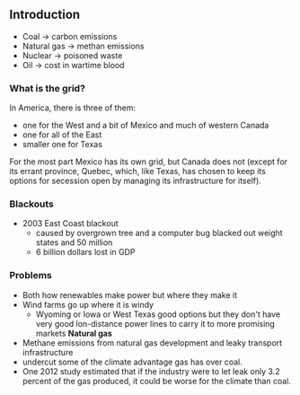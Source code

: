 ## Introduction
- Coal -> carbon emissions
- Natural gas -> methan emissions
- Nuclear -> poisoned waste
- Oil -> cost in wartime blood

### What is the grid?
In America, there is three of them:
- one for the West and a bit of Mexico and much of western Canada
- one for all of the East
- smaller one for Texas

For the most part Mexico has its own grid, but Canada does not (except for its errant province, Quebec, which, like Texas, has chosen to keep its options for secession open by managing its infrastructure for itself).

### Blackouts
- 2003 East Coast blackout
	- caused by overgrown tree and a computer bug blacked out weight states and 50 million 
	- 6 billion dollars lost in GDP

### Problems
- Both how renewables make power but where they make it 
- Wind farms go up where it is windy
	- Wyoming or Iowa or West Texas good options but they don't have very good lon-distance power lines to carry it to more promising markets
**Natural gas**
- Methane emissions from natural gas development and leaky transport infrastructure
- undercut some of the climate advantage gas has over coal. 
- One 2012 study estimated that if the industry were to let leak only 3.2 percent of the gas produced, it could be worse for the climate than coal.